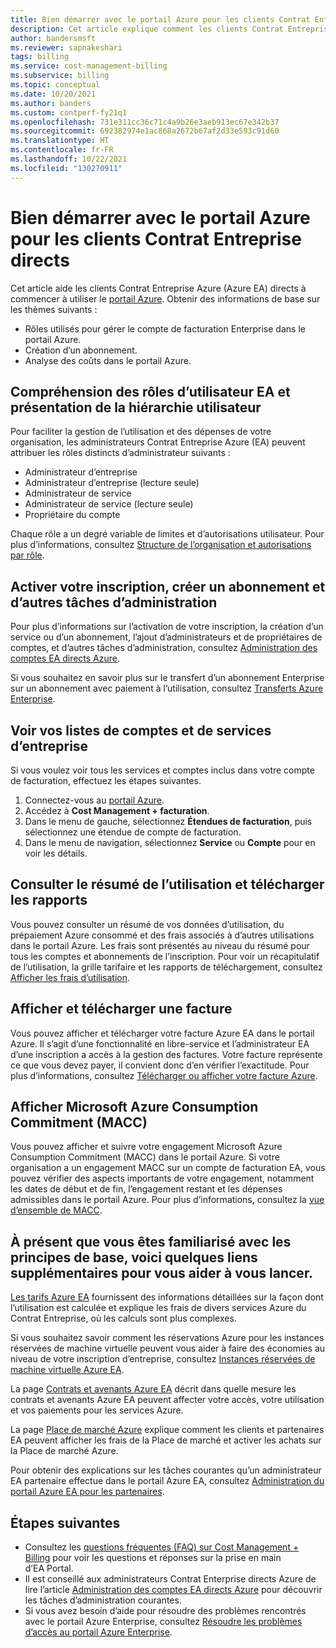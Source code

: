 ```yaml
---
title: Bien démarrer avec le portail Azure pour les clients Contrat Entreprise directs
description: Cet article explique comment les clients Contrat Entreprise directs Azure (Azure EA) utilisent le portail Azure.
author: bandersmsft
ms.reviewer: sapnakeshari
tags: billing
ms.service: cost-management-billing
ms.subservice: billing
ms.topic: conceptual
ms.date: 10/20/2021
ms.author: banders
ms.custom: contperf-fy21q1
ms.openlocfilehash: 731e311cc36c71c4a9b26e3aeb913ec67e342b37
ms.sourcegitcommit: 692382974e1ac868a2672b67af2d33e593c91d60
ms.translationtype: HT
ms.contentlocale: fr-FR
ms.lasthandoff: 10/22/2021
ms.locfileid: "130270911"
---
```

# <a name="get-started-with-the-azure-portal-for-direct-enterprise-agreement-customers"></a>Bien démarrer avec le portail Azure pour les clients Contrat Entreprise directs

Cet article aide les clients Contrat Entreprise Azure (Azure EA) directs à commencer à utiliser le [portail Azure](https://portal.azure.com). Obtenir des informations de base sur les thèmes suivants :

- Rôles utilisés pour gérer le compte de facturation Enterprise dans le portail Azure.
- Création d’un abonnement.
- Analyse des coûts dans le portail Azure.

## <a name="understanding-ea-user-roles-and-introduction-to-user-hierarchy"></a>Compréhension des rôles d’utilisateur EA et présentation de la hiérarchie utilisateur

Pour faciliter la gestion de l’utilisation et des dépenses de votre organisation, les administrateurs Contrat Entreprise Azure (EA) peuvent attribuer les rôles distincts d’administrateur suivants :

- Administrateur d’entreprise
- Administrateur d’entreprise (lecture seule)
- Administrateur de service
- Administrateur de service (lecture seule)
- Propriétaire du compte

Chaque rôle a un degré variable de limites et d’autorisations utilisateur. Pour plus d’informations, consultez [Structure de l’organisation et autorisations par rôle](understand-ea-roles.md#organization-structure-and-permissions-by-role).

## <a name="activate-your-enrollment-create-a-subscription-and-other-administrative-tasks"></a>Activer votre inscription, créer un abonnement et d’autres tâches d’administration

Pour plus d’informations sur l’activation de votre inscription, la création d’un service ou d’un abonnement, l’ajout d’administrateurs et de propriétaires de comptes, et d’autres tâches d’administration, consultez [Administration des comptes EA directs Azure](direct-ea-administration.md).

Si vous souhaitez en savoir plus sur le transfert d’un abonnement Enterprise sur un abonnement avec paiement à l’utilisation, consultez [Transferts Azure Enterprise](ea-transfers.md).

## <a name="view-your-enterprise-department-and-account-lists"></a>Voir vos listes de comptes et de services d’entreprise

Si vous voulez voir tous les services et comptes inclus dans votre compte de facturation, effectuez les étapes suivantes.

1. Connectez-vous au [portail Azure](https://portal.azure.com).
1. Accédez à **Cost Management + facturation**.
1. Dans le menu de gauche, sélectionnez **Étendues de facturation**, puis sélectionnez une étendue de compte de facturation.
1. Dans le menu de navigation, sélectionnez **Service** ou **Compte** pour en voir les détails.

## <a name="view-usage-summary-and-download-reports"></a>Consulter le résumé de l’utilisation et télécharger les rapports

Vous pouvez consulter un résumé de vos données d’utilisation, du prépaiement Azure consommé et des frais associés à d’autres utilisations dans le portail Azure. Les frais sont présentés au niveau du résumé pour tous les comptes et abonnements de l’inscription.
Pour voir un récapitulatif de l’utilisation, la grille tarifaire et les rapports de téléchargement, consultez [Afficher les frais d’utilisation](direct-ea-azure-usage-charges-invoices.md#review-usage-charges).

## <a name="view-and-download-invoice"></a>Afficher et télécharger une facture

Vous pouvez afficher et télécharger votre facture Azure EA dans le portail Azure. Il s’agit d’une fonctionnalité en libre-service et l’administrateur EA d’une inscription a accès à la gestion des factures. Votre facture représente ce que vous devez payer, il convient donc d’en vérifier l’exactitude. Pour plus d’informations, consultez [Télécharger ou afficher votre facture Azure](direct-ea-azure-usage-charges-invoices.md#download-or-view-your-azure-billing-invoice).

## <a name="view-microsoft-azure-consumption-commitment-macc"></a>Afficher Microsoft Azure Consumption Commitment (MACC)

Vous pouvez afficher et suivre votre engagement Microsoft Azure Consumption Commitment (MACC) dans le portail Azure. Si votre organisation a un engagement MACC sur un compte de facturation EA, vous pouvez vérifier des aspects importants de votre engagement, notamment les dates de début et de fin, l’engagement restant et les dépenses admissibles dans le portail Azure. Pour plus d’informations, consultez la [vue d’ensemble de MACC](track-consumption-commitment.md?tabs=portal.md#track-your-macc-commitment).

## <a name="now-that-youre-familiar-with-the-basics-here-are-some-more-links-to-help-you-get-onboarded"></a>À présent que vous êtes familiarisé avec les principes de base, voici quelques liens supplémentaires pour vous aider à vous lancer.

[Les tarifs Azure EA](./ea-pricing-overview.md) fournissent des informations détaillées sur la façon dont l’utilisation est calculée et explique les frais de divers services Azure du Contrat Entreprise, où les calculs sont plus complexes.

Si vous souhaitez savoir comment les réservations Azure pour les instances réservées de machine virtuelle peuvent vous aider à faire des économies au niveau de votre inscription d’entreprise, consultez [Instances réservées de machine virtuelle Azure EA](ea-portal-vm-reservations.md).


La page [Contrats et avenants Azure EA](./ea-portal-agreements.md) décrit dans quelle mesure les contrats et avenants Azure EA peuvent affecter votre accès, votre utilisation et vos paiements pour les services Azure.

La page [Place de marché Azure](./ea-azure-marketplace.md) explique comment les clients et partenaires EA peuvent afficher les frais de la Place de marché et activer les achats sur la Place de marché Azure.

Pour obtenir des explications sur les tâches courantes qu’un administrateur EA partenaire effectue dans le portail Azure EA, consultez [Administration du portail Azure EA pour les partenaires](ea-partner-portal-administration.md).

## <a name="next-steps"></a>Étapes suivantes

- Consultez les [questions fréquentes (FAQ) sur Cost Management + Billing](../cost-management-billing-faq.yml) pour voir les questions et réponses sur la prise en main d’EA Portal.
- Il est conseillé aux administrateurs Contrat Enterprise directs Azure de lire l’article [Administration des comptes EA directs Azure](direct-ea-administration.md) pour découvrir les tâches d’administration courantes.
- Si vous avez besoin d’aide pour résoudre des problèmes rencontrés avec le portail Azure Enterprise, consultez [Résoudre les problèmes d’accès au portail Azure Enterprise](ea-portal-troubleshoot.md).